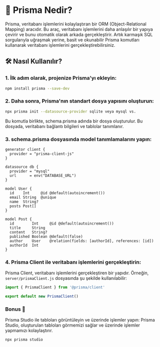 # 🚀 Prisma Nedir?

Prisma, veritabanı işlemlerini kolaylaştıran bir ORM (Object-Relational Mapping) aracıdır. Bu araç, veritabanı işlemlerini daha anlaşılır bir yapıya çevirir ve bunu otomatik olarak arkada gerçekleştirir. Artık karmaşık SQL sorgularıyla uğraşmak yerine, basit ve okunabilir Prisma komutları kullanarak veritabanı işlemlerini gerçekleştirebilirsiniz.

## 🛠️ Nasıl Kullanılır?

### 1. İlk adım olarak, projenize Prisma'yı ekleyin:

```bash
npm install prisma --save-dev
```

### 2. Daha sonra, Prisma'nın standart dosya yapısını oluşturun:

```bash
npx prisma init --datasource-provider sqlite veya mysql vs. 
```

Bu komutla birlikte, schema.prisma adında bir dosya oluşturulur. Bu dosyada, veritabanı bağlantı bilgileri ve tablolar tanımlanır.

### 3. schema.prisma dosyasında model tanımlamalarını yapın:

```prisma
generator client {
  provider = "prisma-client-js"
}

datasource db {
  provider = "mysql"
  url      = env("DATABASE_URL")
}

model User {
  id    Int     @id @default(autoincrement())
  email String  @unique
  name  String?
  posts Post[]
}

model Post {
  id        Int     @id @default(autoincrement())
  title     String
  content   String?
  published Boolean @default(false)
  author    User    @relation(fields: [authorId], references: [id])
  authorId  Int
}
```



### 4. Prisma Client ile veritabanı işlemlerini gerçekleştirin:
Prisma Client, veritabanı işlemlerini gerçekleştiren bir yapıdır. Örneğin, `server/prismaClient.js` dosyasında şu şekilde kullanılabilir:

```typescript
import { PrismaClient } from '@prisma/client'

export default new PrismaClient()

```
### Bonus 🎁
Prisma Studio ile tabloları görüntüleyin ve üzerinde işlemler yapın:
Prisma Studio, oluşturulan tabloları görmemizi sağlar ve üzerinde işlemler yapmamızı kolaylaştırır.

```bash
npx prisma studio
```


